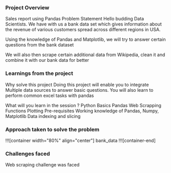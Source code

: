 ### Project Overview

 Sales report using Pandas Problem Statement Hello budding Data Scientists. We have with us a bank data set which gives information about the revenue of various customers spread across different regions in USA.

Using the knowledge of Pandas and Matplotlib, we will try to answer certain questions from the bank dataset

We will also then scrape certain additional data from Wikipedia, clean it and combine it with our bank data for better


### Learnings from the project

 Why solve this project Doing this project will enable you to integrate Multiple data sources to answer basic questions. You will also learn to perform common excel tasks with pandas

What will you learn in the session ? Python Basics Pandas Web Scrapping Functions Plotting Pre-requisites Working knowledge of Pandas, Numpy, Matplotlib Data indexing and slicing


### Approach taken to solve the problem

 !!![container width="80%" align="center"] bank_data !!![container-end]


### Challenges faced

 Web scraping challenge was faced


